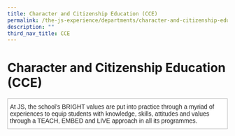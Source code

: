 ```yaml
---
title: Character and Citizenship Education (CCE)
permalink: /the-js-experience/departments/character-and-citizenship-education-cce/
description: ""
third_nav_title: CCE
---
```

# **Character and Citizenship Education (CCE)**

<table style="border-collapse:collapse;border-spacing:0" class="tg"><thead><tr><td style="background-color:#FFF;border-color:#c0c0c0;border-style:solid;border-width:1px;color:#222;font-family:Arial, sans-serif;font-size:14px;overflow:hidden;padding:10px 5px;text-align:left;vertical-align:top;word-break:normal">At JS, the school’s BRIGHT values are put into practice through a myriad of experiences to equip students with knowledge, skills, attitudes and values through a TEACH, EMBED and LIVE approach in all its programmes.</td></tr></thead></table>